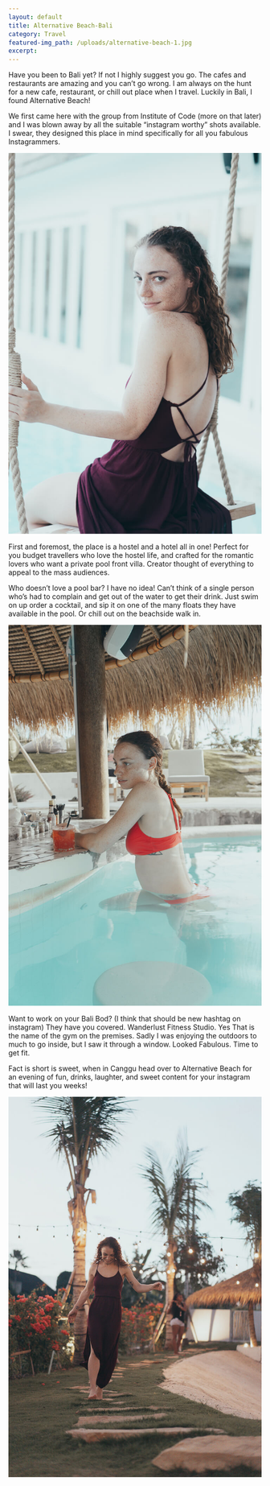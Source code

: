 ```yaml
---
layout: default
title: Alternative Beach-Bali
category: Travel
featured-img_path: /uploads/alternative-beach-1.jpg
excerpt: 
---
```


Have you been to Bali yet? If not I highly suggest you go. The cafes and restaurants are amazing and you can’t go wrong. I am always on the hunt for a new cafe, restaurant, or chill out place when I travel. Luckily in Bali, I found Alternative Beach\!&nbsp;

We first came here with the group from Institute of Code (more on that later) and I was blown away by all the suitable “instagram worthy” shots available. I swear, they designed this place in mind specifically for all you fabulous Instagrammers.&nbsp;

![](/uploads/alternative-beach-5.jpg)

First and foremost, the place is a hostel and a hotel all in one\! Perfect for you budget travellers who love the hostel life, and crafted for the romantic lovers who want a private pool front villa. Creator thought of everything to appeal to the mass audiences.&nbsp;

Who doesn’t love a pool bar? I have no idea\! Can’t think of a single person who’s had to complain and get out of the water to get their drink. Just swim on up order a cocktail, and sip it on one of the many floats they have available in the pool. Or chill out on the beachside walk in.&nbsp;

![](/uploads/alternative-beach-3.jpg)

Want to work on your Bali Bod? (I think that should be new hashtag on instagram) They have you covered. Wanderlust Fitness Studio. Yes That is the name of the gym on the premises. Sadly I was enjoying the outdoors to much to go inside, but I saw it through a window. Looked Fabulous. Time to get fit.&nbsp;

Fact is short is sweet, when in Canggu head over to Alternative Beach for an evening of fun, drinks, laughter, and sweet content for your instagram that will last you weeks\!&nbsp;

![](/uploads/alternative-beach-6.jpg)